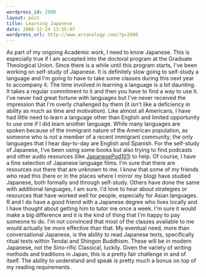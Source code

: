 ```yaml
--- 
wordpress_id: 2600
layout: post
title: Learning Japanese
date: 2008-12-24 13:55:07
wordpress_url: http://www.arcanology.com/?p=2600
---
```

As part of my ongoing Academic work, I need to know Japanese. This is especially true if I am accepted into the doctoral program at the Graduate Theological Union. Since there is a while until this program starts, I've been working on self-study of Japanese. It is definitely slow going to self-study a language and I'm going to have to take some classes during this next year to accompany it. The time involved in learning a language is a bit daunting. It takes a regular commitment to it and then you have to find a way to use it. I've never had great fortune with languages but I've never received the impression that I'm overly challenged by them (it isn't like a deficiency in ability as much as time and motivation). Like almost all Americans, I have had little need to learn a language other than English and limited opportunity to use one if I did learn another language. While many languages are spoken because of the immigrant nature of the American population, as someone who is not a member of a recent immigrant community, the only languages that I hear day-to-day are English and Spanish. For the self-study of Japanese, I've been using some books but also trying to find podcasts and other audio resources (like <a href="http://www.japanesepod101.com/">JapanesePod101</a>) to help. Of course, I have a fine selection of Japanese language films. I'm sure that there are resources out there that are unknown to me. I know that some of my friends who read this (here or in the places where I mirror my blog) have studied Japanese, both formally and through self-study. Others have done the same with additional languages, I am sure. I'd love to hear about strategies or resources that have worked well for people, especially for Asian languages. R and I do have a good friend with a Japanese degree who lives locally and I have thought about getting him to tutor me once a week. I'm sure it would make a big difference and it is the kind of thing that I'm happy to pay someone to do. I'm not convinced that most of the classes available to me would actually be more effective than that. My eventual need, more than conversational Japanese, is the ability to read Japanese texts, specifically ritual texts within Tendai and Shingon Buddhism. These will be in modern Japanese, not the Sino-rific Classical, luckily. Given the variety of writing methods and traditions in Japan, this is a pretty fair challenge in and of itself. The ability to understand and speak is pretty much a bonus on top of my reading requirements.